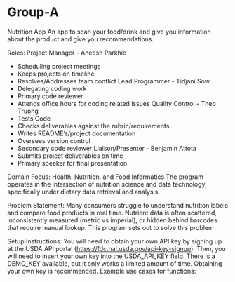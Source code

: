 # Group-A
Nutrition App
An app to scan your food/drink and give you information about the product and give you recommendations.

Roles:
 Project Manager - Aneesh Parkhie
- Scheduling project meetings
- Keeps projects on timeline
- Resolves/Addresses team conflict
Lead Programmer - Tidjani Sow
- Delegating coding work
- Primary code reviewer
- Attends office hours for coding related issues
Quality Control - Theo Truong
- Tests Code
- Checks deliverables against the rubric/requirements
- Writes README’s/project documentation
- Oversees version control
- Secondary code reviewer
Liaison/Presenter - Benjamin Attota
- Submits project deliverables on time
- Primary speaker for final presentation

  
Domain Focus:
Health, Nutrition, and Food Informatics
The program operates in the intersection of nutrition science and data technology, specifically under dietary data retrieval and analysis.

Problem Statement:
Many consumers struggle to understand nutrition labels and compare food products in real time. Nutrient data is often scattered, inconsistently measured (metric vs imperial), or hidden behind barcodes that require manual lookup. This program sets out to solve this problem


Setup Instructions:
You will need to obtain your own API key by signing up at the USDA API portal (https://fdc.nal.usda.gov/api-key-signup).
Then, you will need to insert your own key into the USDA_API_KEY field.
There is a DEMO_KEY available, but it only works a limited amount of time.
Obtaining your own key is recommended.
Example use cases for functions:










